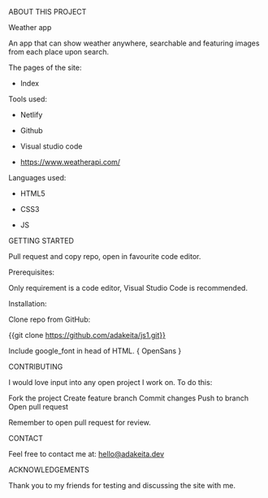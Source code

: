 ABOUT THIS PROJECT


Weather app


An app that can show weather anywhere, searchable and featuring images from each place upon search. 



The pages of the site:

 - Index


Tools used:

 - Netlify

 - Github

 - Visual studio code

 - https://www.weatherapi.com/ 



Languages used:

 - HTML5

 - CSS3

 - JS


GETTING STARTED


Pull request and copy repo, open in favourite code editor.


Prerequisites:

Only requirement is a code editor, Visual Studio Code is recommended.



Installation:

Clone repo from GitHub:

{{git clone https://github.com/adakeita/js1.git}}



Include google_font in head of HTML.
{ OpenSans }



CONTRIBUTING

I would love input into any open project I work on. To do this:

Fork the project
Create feature branch
Commit changes
Push to branch
Open pull request


Remember to open pull request for review.



CONTACT

Feel free to contact me at: hello@adakeita.dev 



ACKNOWLEDGEMENTS

Thank you to my friends for testing and discussing the site with me. 

